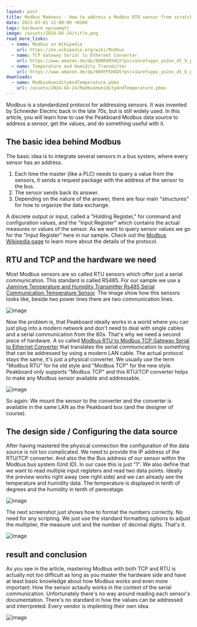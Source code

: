 ```yaml
---
layout: post
title: Modbus Madness - How to address a Modbus RTU sensor from scratch  
date: 2023-03-01 12:00:00 +0200
tags: hardware opcuamqtt
image: /assets/2024-04-24/title.png
read_more_links:
  - name: Modbus on Wikipedia
    url: https://en.wikipedia.org/wiki/Modbus
  - name: TCP Gateway Serial to Ethernet Converter
    url: https://www.amazon.de/dp/B0BR4RX4CX?psc=1&ref=ppx_yo2ov_dt_b_product_details
  - name: Temperature and Humidity Transmitter
    url: https://www.amazon.de/dp/B09FPSHXD5?psc=1&ref=ppx_yo2ov_dt_b_product_details
downloads:
  - name: ModbusHumidityAndTemperature.pbmx
    url: /assets/2024-04-24/ModbusHumidityAndTemperature.pbmx
---
```

Modbus is a standardized protocol for addressing sensors. It was invented by Schneider Electric back in the late 70s, but is still widely used. In this article, you will learn how to use the Peakboard Modbus data source to address a sensor, get the values, and do something useful with it.

## The basic idea behind Modbus

The basic idea is to integrate several sensors in a bus system, where every sensor has an address.

1. Each time the master (like a PLC) needs to query a value from the sensors, it sends a request package with the address of the sensor to the bus.
2. The sensor sends back its answer.
3. Depending on the nature of the answer, there are four main "structures" for how to organize the data exchange.

A discrete output or input, called a "Holding Register," for command and configuration values, and the "Input Register" which contains the actual measures or values of the sensor. As we want to query sensor values we go for the "Input Register" here in our sample. Check out the [Modbus Wikipedia page](https://en.wikipedia.org/wiki/Modbus) to learn more about the details of the protocol.

## RTU and TCP and the hardware we need

Most Modbus sensors are so called RTU sensors which offer just a serial communication. This standard is called RS485. For our sample we use a [Jiaminye Temperature and Humidity Transmitter Rs485 Serial Communication Temperature Sensor](https://www.amazon.de/dp/B09FPSHXD5?psc=1&ref=ppx_yo2ov_dt_b_product_details). The image show how this sensors looks like, beside two power lines there are two communication lines.

![image](/assets/2024-04-24/010.jpeg)

Now the problem is, that Peakboard ideally works in a world where you can just plug into a modern network and don't need to deal with single cables and a serial communication from the 80s. That's why we need a second piece of hardware. A so called [Modbus RTU to Modbus TCP Gateway Serial to Ethernet Converter]() that translates the serial communication to something that can be addressed by using a modern LAN cable. The actual protocol stays the same, it's just a physical converter. We usually use the term "Modbus RTU" for he old style and "Modbus TCP" for the new style. Peakboard only supports "Modbus TCP" and this RTU/TCP converter helps to make any Modbus sensor available and addressable.

![image](/assets/2024-04-24/020.jpeg)

So again: We mount the sensor to the converter and the converter is available in the same LAN as the Peakboard box (and the designer of course).

## The design side / Configuring the data source

After having mastered the physical connection the configuration of the data source is not too complicated. We need to provide the IP address of the RTU/TCP converter. And also the the Bus address of our sensor within the Modbus bus system (Unit ID). In our case this is just "1". We also define that we want to read multiple input registers and read two data points. Ideally the preview works right away (see right side) and we can already see the temperature and humidity data. The temperature is displayed in tenth of degrees and the humidity in tenth of perecetage.

![image](/assets/2024-04-24/030.png)

The next screenshot just shows how to format the numbers correctly. No need for any scripting. We just use the standard formatting options to adjust the multiplier, the measure unit and the number of decimal digits. That's it.

![image](/assets/2024-04-24/040.png)

## result and conclusion

As you see in the article, mastering Modbus with both TCP and RTU is actually not too difficult as long as you master the hardware side and have at least basic knowledge about how Modbus works and even more important: How the sensor actaully works in the context of the serial communication. Unfortunately there's no way around reading each sensor's documentation. There's no standard in how the values can be addressed and interrpreted. Every vendor is implenting their own idea. 

![image](/assets/2024-04-24/050.png)